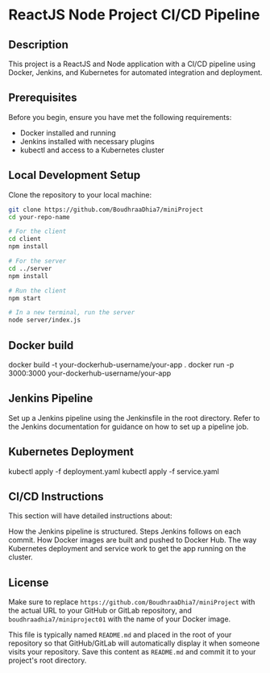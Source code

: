 # ReactJS Node Project CI/CD Pipeline

## Description

This project is a ReactJS and Node application with a CI/CD pipeline using Docker, Jenkins, and Kubernetes for automated integration and deployment.

## Prerequisites

Before you begin, ensure you have met the following requirements:
- Docker installed and running
- Jenkins installed with necessary plugins
- kubectl and access to a Kubernetes cluster

## Local Development Setup

Clone the repository to your local machine:

```bash
git clone https://github.com/BoudhraaDhia7/miniProject
cd your-repo-name

# For the client
cd client
npm install

# For the server
cd ../server
npm install

# Run the client
npm start

# In a new terminal, run the server
node server/index.js
```

## Docker build
docker build -t your-dockerhub-username/your-app .
docker run -p 3000:3000 your-dockerhub-username/your-app

## Jenkins Pipeline
Set up a Jenkins pipeline using the Jenkinsfile in the root directory. Refer to the Jenkins documentation for guidance on how to set up a pipeline job.

## Kubernetes Deployment
kubectl apply -f deployment.yaml
kubectl apply -f service.yaml


## CI/CD Instructions
This section will have detailed instructions about:

How the Jenkins pipeline is structured.
Steps Jenkins follows on each commit.
How Docker images are built and pushed to Docker Hub.
The way Kubernetes deployment and service work to get the app running on the cluster.

## License


Make sure to replace `https://github.com/BoudhraaDhia7/miniProject` with the actual URL to your GitHub or GitLab repository, and `boudhraadhia7/miniproject01` with the name of your Docker image. 

This file is typically named `README.md` and placed in the root of your repository so that GitHub/GitLab will automatically display it when someone visits your repository. Save this content as `README.md` and commit it to your project's root directory.

